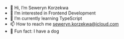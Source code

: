 - 👋 Hi, I’m Seweryn Korzekwa
- 👀 I’m interested in Frontend Development
- 🌱 I’m currently learning TypeScript
- 📫 How to reach me seweryn.korzekwa@icloud.com
- 🐶 Fun fact: I have a dog


